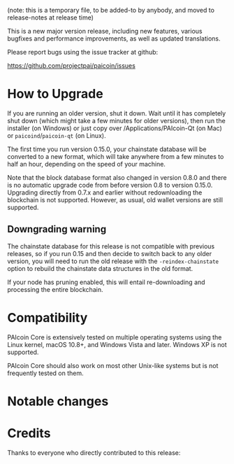 (note: this is a temporary file, to be added-to by anybody, and moved to
release-notes at release time)

This is a new major version release, including new features, various bugfixes
and performance improvements, as well as updated translations.

Please report bugs using the issue tracker at github:

  <https://github.com/projectpai/paicoin/issues>


How to Upgrade
==============

If you are running an older version, shut it down. Wait until it has completely
shut down (which might take a few minutes for older versions), then run the 
installer (on Windows) or just copy over /Applications/PAIcoin-Qt (on Mac)
or `paicoind`/`paicoin-qt` (on Linux).

The first time you run version 0.15.0, your chainstate database will be converted to a
new format, which will take anywhere from a few minutes to half an hour,
depending on the speed of your machine.

Note that the block database format also changed in version 0.8.0 and there is no
automatic upgrade code from before version 0.8 to version 0.15.0. Upgrading
directly from 0.7.x and earlier without redownloading the blockchain is not supported.
However, as usual, old wallet versions are still supported.

Downgrading warning
-------------------

The chainstate database for this release is not compatible with previous
releases, so if you run 0.15 and then decide to switch back to any
older version, you will need to run the old release with the `-reindex-chainstate`
option to rebuild the chainstate data structures in the old format.

If your node has pruning enabled, this will entail re-downloading and
processing the entire blockchain.

Compatibility
==============

PAIcoin Core is extensively tested on multiple operating systems using
the Linux kernel, macOS 10.8+, and Windows Vista and later. Windows XP is not supported.

PAIcoin Core should also work on most other Unix-like systems but is not
frequently tested on them.

Notable changes
===============

Credits
=======

Thanks to everyone who directly contributed to this release:

